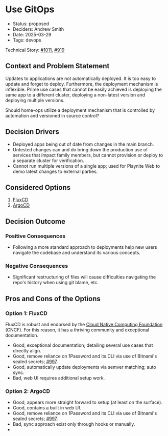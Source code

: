 # Use GitOps

- Status: proposed
- Deciders: Andrew Smith
- Date: 2025-03-29
- Tags: devops

Technical Story: [#1011](https://github.com/andrew-codes/home-ops/issues/1011), [#919](https://github.com/andrew-codes/home-ops/issues/919)

## Context and Problem Statement

Updates to applications are not automatically deployed. It is too easy to update and forget to deploy. Furthermore, the deployment mechanism is inflexible. Prime use cases that cannot be easily achieved is deploying the same app to a different cluster, deploying a non-latest version and deploying multiple versions.

Should home-ops utilize a deployment mechanism that is controlled by automation and versioned in source control?

## Decision Drivers

- Deployed apps being out of date from changes in the main branch.
- Untested changes can and do bring down the production use of services that impact family members, but cannot provision or deploy to a separate cluster for verification.
- Cannot run multiple versions of a single app; used for Playnite Web to demo latest changes to external parties.

## Considered Options

1. [FluxCD](https://fluxcd.io/flux/)
2. [ArgoCD](https://argo-cd.readthedocs.io/en/stable/)

## Decision Outcome

### Positive Consequences

- Following a more standard approach to deployments help new users navigate the codebase and understand its various concepts.

### Negative Consequences

- Significant restructuring of files will cause difficulties navigating the repo's history when using git blame, etc.

## Pros and Cons of the Options

### Option 1: FluxCD

FluxCD is robust and endorsed by the [Cloud Native Computing Foundation](https://www.cncf.io/) (CNCF). For this reason, it has a thriving community and exceptional documentation.

- Good, exceptional documentation; detailing several use cases that directly align.
- Good, remove reliance on 1Password and its CLI via use of Bitnami's sealed secrets; [#997](https://github.com/andrew-codes/home-ops/issues/997).
- Good, automatically update deployments via semver matching; auto sync.
- Bad, web UI requires additional setup work.

### Option 2: ArgoCD

- Good, appears more straight forward to setup (at least on the surface).
- Good, contains a built in web UI.
- Good, remove reliance on 1Password and its CLI via use of Bitnami's sealed secrets; [#997](https://github.com/andrew-codes/home-ops/issues/997).
- Bad, sync approach exist only through hooks or manually.
-
